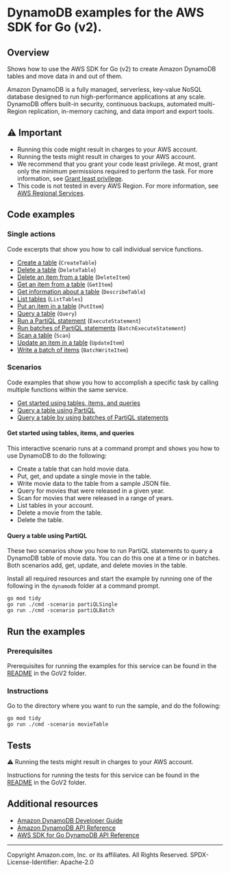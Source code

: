 # DynamoDB examples for the AWS SDK for Go (v2).

## Overview

Shows how to use the AWS SDK for Go (v2) to create Amazon DynamoDB
tables and move data in and out of them.

Amazon DynamoDB is a fully managed, serverless, key-value NoSQL database designed to run high-performance applications at any scale. DynamoDB offers built-in security, continuous backups, automated multi-Region replication, in-memory caching, and data import and export tools. 

## ⚠️ Important

* Running this code might result in charges to your AWS account. 
* Running the tests might result in charges to your AWS account.
* We recommend that you grant your code least privilege. At most, grant only the minimum permissions required to perform the task. For more information, see [Grant least privilege](https://docs.aws.amazon.com/IAM/latest/UserGuide/best-practices.html#grant-least-privilege). 
* This code is not tested in every AWS Region. For more information, see [AWS Regional Services](https://aws.amazon.com/about-aws/global-infrastructure/regional-product-services).

## Code examples

### Single actions

Code excerpts that show you how to call individual service functions.

* [Create a table](actions/table_basics.go) (`CreateTable`)
* [Delete a table](actions/table_basics.go) (`DeleteTable`)
* [Delete an item from a table](actions/table_basics.go) (`DeleteItem`)
* [Get an item from a table](actions/table_basics.go) (`GetItem`)
* [Get information about a table](actions/table_basics.go) (`DescribeTable`)
* [List tables](actions/table_basics.go) (`ListTables`)
* [Put an item in a table](actions/table_basics.go) (`PutItem`)
* [Query a table](actions/table_basics.go) (`Query`)
* [Run a PartiQL statement](actions/partiql.go) (`ExecuteStatement`)
* [Run batches of PartiQL statements](actions/partiql.go) (`BatchExecuteStatement`)
* [Scan a table](actions/table_basics.go) (`Scan`)
* [Update an item in a table](actions/table_basics.go) (`UpdateItem`)
* [Write a batch of items](actions/table_basics.go) (`BatchWriteItem`)

### Scenarios

Code examples that show you how to accomplish a specific task by calling
multiple functions within the same service.

* [Get started using tables, items, and queries](scenarios/scenario_movie_table.go)
* [Query a table using PartiQL](scenarios/scenario_partiql_single.go)
* [Query a table by using batches of PartiQL statements](scenarios/scenario_partiql_batch.go)
  
#### Get started using tables, items, and queries

This interactive scenario runs at a command prompt and shows you how to use DynamoDB
to do the following:

- Create a table that can hold movie data.
- Put, get, and update a single movie in the table.
- Write movie data to the table from a sample JSON file.
- Query for movies that were released in a given year.
- Scan for movies that were released in a range of years.
- List tables in your account.
- Delete a movie from the table.
- Delete the table.

#### Query a table using PartiQL

These two scenarios show you how to run PartiQL statements to query a DynamoDB table of
movie data. You can do this one at a time or in batches. Both scenarios add, get,
update, and delete movies in the table.

Install all required resources and start the example by running one of the following in 
the `dynamodb` folder at a command prompt.

```
go mod tidy
go run ./cmd -scenario partiQLSingle
go run ./cmd -scenario partiQLBatch
```

## Run the examples

### Prerequisites

Prerequisites for running the examples for this service can be found in the
[README](../README.md#Prerequisites) in the GoV2 folder.

### Instructions

Go to the directory where you want to run the sample, and do the following:

```
go mod tidy
go run ./cmd -scenario movieTable
```

## Tests

⚠️ Running the tests might result in charges to your AWS account.

Instructions for running the tests for this service can be found in the
[README](../README.md#Tests) in the GoV2 folder.

## Additional resources

* [Amazon DynamoDB Developer Guide](https://docs.aws.amazon.com/amazondynamodb/latest/developerguide/Introduction.html)
* [Amazon DynamoDB API Reference](https://docs.aws.amazon.com/amazondynamodb/latest/APIReference/Welcome.html)
* [AWS SDK for Go DynamoDB API Reference](https://pkg.go.dev/github.com/aws/aws-sdk-go-v2/service/dynamodb)

---

Copyright Amazon.com, Inc. or its affiliates. All Rights Reserved. SPDX-License-Identifier: Apache-2.0
